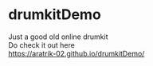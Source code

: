 # drumkitDemo
 Just a good old online drumkit<br>
 Do check it out here<br>
https://aratrik-02.github.io/drumkitDemo/
